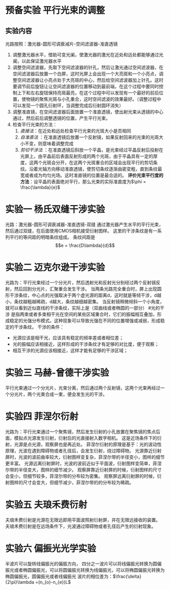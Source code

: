 # 预备实验 平行光束的调整
## 实验内容
光路按照：激光器-圆形可调衰减片-空间滤波器-准直透镜
1. 调整激光器水平，借助可变光阑，使激光器的激光在近处和远处都能够通过光阑，以此保证激光器水平
2. 调整空间滤波器，先取下空间滤波器的针孔，然后让激光通过空间滤波器，在空间滤波器后放置一个白屏，这时光屏上会出现一个大亮斑和一个小亮点，调整空间滤波器让小亮点处于大亮斑的中心，然后给空间滤波器加上针孔。这时要调节前后旋钮让让空间滤波器的位置移动到最前端，在这个过程中要同时控制上下和左右旋钮保持亮斑最亮，在这个过程中可以发现有一个最好的前后位置，使物镜的聚焦光斑与小孔重合，这时空间滤波的效果最好。（调整过程中可以发现一个圆孔衍射环，当调整完成后衍射圆环消失）
3. 调整准直镜，在空间滤波器后面放置一个准直透镜，使出射光束从透镜的中心通过，然后前后调整透镜的位置，产生平行光束。
4. 检查平行光束的方法：
	1. *直接法*：在近处和远处检查平行光束的光斑大小是否相同
	2. *自准直法* ：在准直透镜后放置一个反射镜，如果反射回来的光束的光斑大小不变，则意味着调整完成
	3. *剪切干涉法* ：在准直透镜后斜放一个平晶，是光束经过平晶反射后投射在光屏上，由平晶前后表面反射形成的两个光斑，由于平晶具有一定的厚度，这两个光斑会分开，在这两个光斑重合的区域会出现平行的剪切条纹。沿着光轴方向移动准直透镜，使剪切条纹逐渐由密变粗，直到条纹最宽或者成为均匀光场。这时准直镜的位置是最合适的。
**评价光束平行度的方法**：设平晶的表面绝对平行，那么光束的实际准直度为$\phi = \frac{\lambda}{e}$ 

# 实验一 杨氏双缝干涉实验
光路：激光器-圆形可调衰减器-准直透镜-双缝
通过激光器产生水平的平行光束，然后通过双缝，在后面使用CMOS相机接受衍射图样。
这里的干涉条纹是有一系列平行的等间距的明暗条纹组成。
条纹间距是$$e = \frac{D\lambda}{d}$$
# 实验二 迈克尔逊干涉实验
光路为：平行光束经过一个分光片，然后透射光和反射光分别经过两个反射镜反射，然后回到分光片，汇聚重合发生干涉。
当两条光路完全重合时，屏上出现圆形干涉条纹，中心点的光强取决于两个虚光源的距离d，这时就是等倾干涉，d越小，条纹越粗越稀疏，d越大，条纹越细越密集。
当反射镜稍微倾斜一个小角度，就可以看到近似直线的干涉条纹，实际上是（双曲线或者椭圆的一部分）
#光的干涉 是指两束或者多束相干光在空间的某些区域重合时，它们的振幅相互叠加，形成稳定的光强分布模式。这种现象可以导致光强在不同的位置增强或减弱，形成稳定的干涉条纹。
干涉的条件：
* 光源应该是相干光，应该具有稳定的频率差或者相位差；
* 光的振幅应该相接近，这样形成的干涉条纹才有足够的对比度，便于观察；
* 相互干涉的光源应该相接近，这样才能有足够的干涉区域；

# 实验三 马赫-曾德干涉实验
平行光束通过一个分光片，光束分离，然后通过两个反射镜，这两个光束再经过一个分光片，两个光束合成一束，便会发生光的干涉。


# 实验四 菲涅尔衍射
光路为：平行光束通过一个聚焦镜，然后发生衍射的小孔放置在聚焦镜的焦点后面，模拟点光源发生衍射，衍射后的光直接射入数字相机。
这是近场条件下的衍射，光源是点光源，观察屏也是再近处。
菲涅尔衍射的原理是基于：光的波动性原理，光波在遇到障碍物或者孔径后，会发生衍射，绕过障碍物。
光源靠近衍射屏时，光波的波前曲率较大，衍射图样变复杂，菲涅尔带的半径变小，图样的细节更丰富。
光源远离衍射屏时，光波的波前近似于平面波，衍射图样变简单，菲涅尔带的半径变大，图样的细节减少。
观察屏靠近衍射屏的时候，衍射图样的尺寸会变小，但细节较多，菲涅尔带的分布较为密集。
观察屏远离衍射屏的时候，衍射图样的尺寸会变大，但细节减少，菲涅尔带的的分布较为稀疏。

# 实验五 夫琅禾费衍射
夫琅禾费衍射是光源在无限远即用平面波照射衍射屏，并在无限远接收的装置。
夫琅禾费衍射是在远场条件下，光波通过障碍物或者孔径后产生的衍射现象。

# 实验六 偏振光光学实验
半波片可以旋转线偏振光的偏振方向，
四分之一波片可以将线偏振光转换为圆偏振光或者椭圆偏振光，可以将圆偏振光转换为线偏振光，可以将椭圆偏振光转换为椭圆偏振光，圆偏振光或者线偏振光
波片的相位差为：$\frac{\delta}{2\pi}\lambda =(n_{o}-n_{e})L$ 